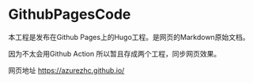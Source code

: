# GithubPagesCode


本工程是发布在Github Pages上的Hugo工程。是网页的Markdown原始文档。

因为不太会用Github Action 所以暂且存成两个工程，同步网页效果。

网页地址
https://azurezhc.github.io/

